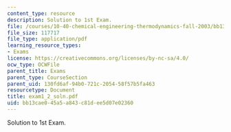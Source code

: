 ```yaml
---
content_type: resource
description: Solution to 1st Exam.
file: /courses/10-40-chemical-engineering-thermodynamics-fall-2003/bb13cae045a5a843c81dee5d07e02360_exam1_2_soln.pdf
file_size: 117717
file_type: application/pdf
learning_resource_types:
- Exams
license: https://creativecommons.org/licenses/by-nc-sa/4.0/
ocw_type: OCWFile
parent_title: Exams
parent_type: CourseSection
parent_uid: 130fd6af-94b0-721c-2054-58f57b5fa463
resourcetype: Document
title: exam1_2_soln.pdf
uid: bb13cae0-45a5-a843-c81d-ee5d07e02360
---
```

Solution to 1st Exam.